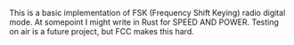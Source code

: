 This is a basic implementation of FSK (Frequency Shift Keying) radio digital mode. At somepoint I might write in Rust for SPEED AND POWER. Testing on air is a future project, but FCC makes this hard.
